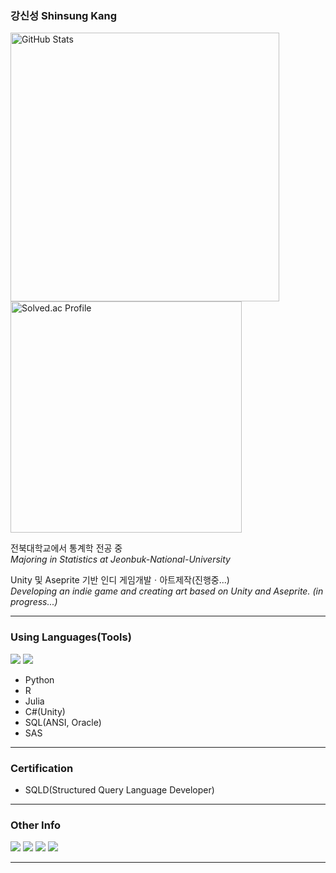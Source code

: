 ### **강신성 Shinsung Kang**

<a target="_blank"> <img src="https://github-readme-stats.vercel.app/api?username=HollyRiver&show_icons=true&theme=cobalt" alt="GitHub Stats" width=430> </a> <a href="https://solved.ac/hcssk2800" target="_blank"> <img src="http://mazassumnida.wtf/api/v2/generate_badge?boj=hcssk2800" alt="Solved.ac Profile" width=370> </a> 

전북대학교에서 통계학 전공 중 <br> *Majoring in Statistics at Jeonbuk-National-University*

Unity 및 Aseprite 기반 인디 게임개발ㆍ아트제작(진행중...) <br> *Developing an indie game and creating art based on Unity and Aseprite. (in progress...)*

---

### Using Languages(Tools)

<img src="https://simpleicons.org/icons/pytorch.svg">

<img src="https://img.shields.io/badge/Velog-5f5a63?style=for-the-badge&logo=pytorch&logoColor=#EE4C2C&color=snow">

* Python
* R
* Julia
* C#(Unity)
* SQL(ANSI, Oracle)
* SAS

---

### Certification

* SQLD(Structured Query Language Developer)

---

### Other Info

<a href="https://velog.io/@hollyriver/posts" target="_blank"><img src="https://img.shields.io/badge/Velog-5f5a63?style=for-the-badge&logo=velog&logoColor=black&color=snow"></a> <a href="https://hollyriver.github.io/RiverFlow/" target="_blank"><img src="https://img.shields.io/badge/GitHub_pages-5f5a63?style=for-the-badge&logo=github&logoColor=white"></a>  <a href="https://blog.naver.com/hc_ssk2800" target="_blank"><img src="https://img.shields.io/badge/NAVER_blog-1dde30?style=for-the-badge&logo=Naver&logoColor=white"></a>  <a href="https://blog.munpia.com/hc_dealer" target="_blank"><img src="https://img.shields.io/badge/Munpia_Library-4287f5?style=for-the-badge&logo=GitBook&logoColor=white"></a>

---
